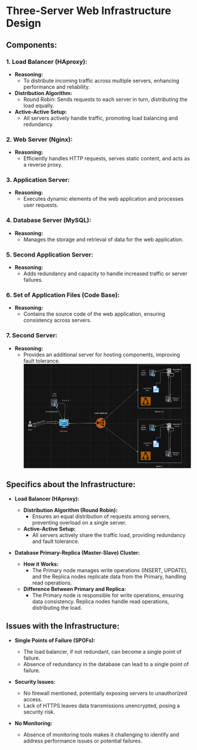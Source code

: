 # Three-Server Web Infrastructure Design

## Components:

### 1. Load Balancer (HAproxy):
- **Reasoning:**
  - To distribute incoming traffic across multiple servers, enhancing performance and reliability.
- **Distribution Algorithm:**
  - Round Robin: Sends requests to each server in turn, distributing the load equally.
- **Active-Active Setup:**
  - All servers actively handle traffic, promoting load balancing and redundancy.

### 2. Web Server (Nginx):
- **Reasoning:**
  - Efficiently handles HTTP requests, serves static content, and acts as a reverse proxy.
  
### 3. Application Server:
- **Reasoning:**
  - Executes dynamic elements of the web application and processes user requests.
  
### 4. Database Server (MySQL):
- **Reasoning:**
  - Manages the storage and retrieval of data for the web application.

### 5. Second Application Server:
- **Reasoning:**
  - Adds redundancy and capacity to handle increased traffic or server failures.

### 6. Set of Application Files (Code Base):
- **Reasoning:**
  - Contains the source code of the web application, ensuring consistency across servers.

### 7. Second Server:
- **Reasoning:**
  - Provides an additional server for hosting components, improving fault tolerance.
![The link to get to the image](./1-distributed_web_infrastructure.png)

## Specifics about the Infrastructure:

- **Load Balancer (HAproxy):**
  - **Distribution Algorithm (Round Robin):**
    - Ensures an equal distribution of requests among servers, preventing overload on a single server.
  - **Active-Active Setup:**
    - All servers actively share the traffic load, providing redundancy and fault tolerance.

- **Database Primary-Replica (Master-Slave) Cluster:**
  - **How it Works:**
    - The Primary node manages write operations (INSERT, UPDATE), and the Replica nodes replicate data from the Primary, handling read operations.
  - **Difference Between Primary and Replica:**
    - The Primary node is responsible for write operations, ensuring data consistency. Replica nodes handle read operations, distributing the load.

## Issues with the Infrastructure:

- **Single Points of Failure (SPOFs):**
  - The load balancer, if not redundant, can become a single point of failure.
  - Absence of redundancy in the database can lead to a single point of failure.

- **Security Issues:**
  - No firewall mentioned, potentially exposing servers to unauthorized access.
  - Lack of HTTPS leaves data transmissions unencrypted, posing a security risk.

- **No Monitoring:**
  - Absence of monitoring tools makes it challenging to identify and address performance issues or potential failures.
